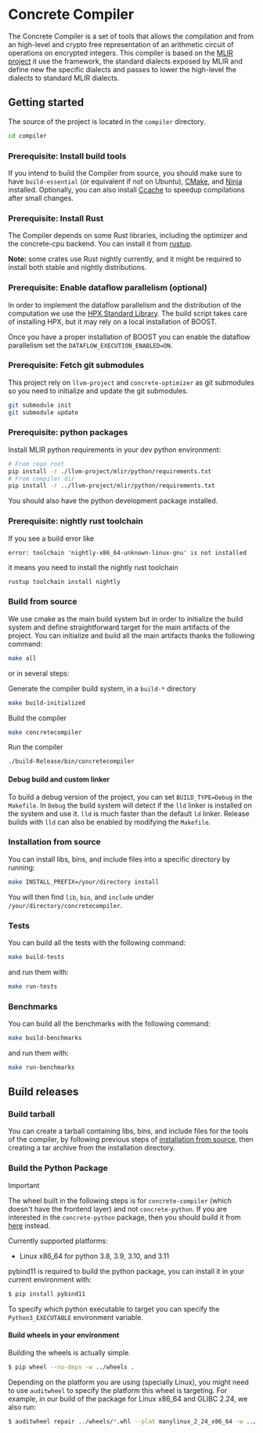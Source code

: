 # Concrete Compiler

The Concrete Compiler is a set of tools that allows the compilation and from an high-level and crypto free representation of an arithmetic circuit of operations on encrypted integers.
This compiler is based on the [MLIR project](https://mlir.llvm.org/) it use the framework, the standard dialects exposed by MLIR and define new fhe specific dialects and passes to lower the high-level fhe dialects to standard MLIR dialects.

## Getting started

The source of the project is located in the `compiler` directory.

```sh
cd compiler
```

### Prerequisite: Install build tools

If you intend to build the Compiler from source, you should make sure to have `build-essential` (or equivalent if not on Ubuntu), [CMake](https://cmake.org/), and [Ninja](https://ninja-build.org/) installed. Optionally, you can also install [Ccache](https://ccache.dev/) to speedup compilations after small changes.

### Prerequisite: Install Rust

The Compiler depends on some Rust libraries, including the optimizer and the concrete-cpu backend. You can install it from [rustup](https://rustup.rs/).

**Note:** some crates use Rust nightly currently, and it might be required to install both stable and nightly distributions.

### Prerequisite: Enable dataflow parallelism (optional)

In order to implement the dataflow parallelism and the distribution of the computation we use the [HPX Standard Library](https://hpx-docs.stellar-group.org/). The build script takes care of installing HPX, but it may rely on a local installation of BOOST.

Once you have a proper installation of BOOST you can enable the dataflow parallelism set the `DATAFLOW_EXECUTION_ENABLED=ON`.

### Prerequisite: Fetch git submodules

This project rely on `llvm-project` and `concrete-optimizer` as git submodules so you need to initialize and update the git submodules.

```sh
git submodule init
git submodule update
```

### Prerequisite: python packages

Install MLIR python requirements in your dev python environment:

```bash
# From repo root
pip install -r ./llvm-project/mlir/python/requirements.txt
# From compiler dir
pip install -r ../llvm-project/mlir/python/requirements.txt
```

You should also have the python development package installed.

### Prerequisite: nightly rust toolchain

If you see a build error like

```
error: toolchain 'nightly-x86_64-unknown-linux-gnu' is not installed
```

it means you need to install the nightly rust toolchain

```bash
rustup toolchain install nightly
```

### Build from source

We use cmake as the main build system but in order to initialize the build system and define straightforward target for the main artifacts of the project. You can initialize and build all the main artifacts thanks the following command:

```sh
make all
```

or in several steps:

Generate the compiler build system, in a `build-*` directory

```sh
make build-initialized
```

Build the compiler

```sh
make concretecompiler
```

Run the compiler

```sh
./build-Release/bin/concretecompiler
```

#### Debug build and custom linker

To build a debug version of the project, you can set `BUILD_TYPE=Debug` in the `Makefile`. In `Debug`
the build system will detect if the `lld` linker is installed on the system and use it. `lld` is much faster
than the default `ld` linker. Release builds with `lld` can also be enabled by modifying the `Makefile`.

### Installation from source

You can install libs, bins, and include files into a specific directory by running:

```sh
make INSTALL_PREFIX=/your/directory install
```

You will then find `lib`, `bin`, and `include` under `/your/directory/concretecompiler`.

### Tests

You can build all the tests with the following command:

```sh
make build-tests
```

and run them with:

```sh
make run-tests
```

### Benchmarks

You can build all the benchmarks with the following command:

```sh
make build-benchmarks
```

and run them with:

```sh
make run-benchmarks
```

## Build releases

### Build tarball

You can create a tarball containing libs, bins, and include files for the tools of the compiler, by following previous steps of [installation from source](#installation-from-source), then creating a tar archive from the installation directory.

### Build the Python Package

> [!IMPORTANT]  
> The wheel built in the following steps is for `concrete-compiler` (which doesn't have the frontend layer) and not `concrete-python`. If you are interested in the `concrete-python` package, then you should build it from [here](https://github.com/zama-ai/concrete/tree/main/frontends/concrete-python) instead.

Currently supported platforms:
- Linux x86_64 for python 3.8, 3.9, 3.10, and 3.11

pybind11 is required to build the python package, you can install it in your current environment with:

```bash
$ pip install pybind11
```

To specify which python executable to target you can specify the `Python3_EXECUTABLE` environment variable.

#### Build wheels in your environment

Building the wheels is actually simple.

```bash
$ pip wheel --no-deps -w ../wheels .
```

Depending on the platform you are using (specially Linux), you might need to use `auditwheel` to specify the platform this wheel is targeting. For example, in our build of the package for Linux x86_64 and GLIBC 2.24, we also run:

```bash
$ auditwheel repair ../wheels/*.whl --plat manylinux_2_24_x86_64 -w ../wheels
```
